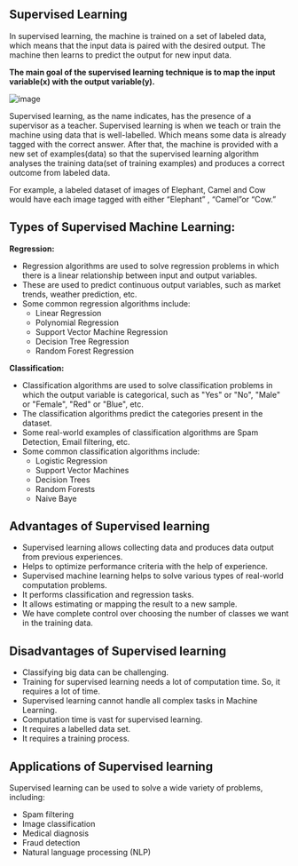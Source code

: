 ## Supervised Learning

In supervised learning, the machine is trained on a set of labeled data, which means that the input data is paired with the desired output. The machine then learns to predict the output for new input data. 

**The main goal of the supervised learning technique is to map the input variable(x) with the output variable(y).**

![image](https://media.geeksforgeeks.org/wp-content/uploads/20231121154747/Supervised-learning.png)

Supervised learning, as the name indicates, has the presence of a supervisor as a teacher. Supervised learning is when we teach or train the machine using data that is well-labelled. Which means some data is already tagged with the correct answer. After that, the machine is provided with a new set of examples(data) so that the supervised learning algorithm analyses the training data(set of training examples) and produces a correct outcome from labeled data.

For example, a labeled dataset of images of Elephant, Camel and Cow would have each image tagged with either “Elephant” , “Camel”or “Cow.”

## Types of Supervised Machine Learning:

**Regression:**
- Regression algorithms are used to solve regression problems in which there is a linear relationship between input and output variables.
- These are used to predict continuous output variables, such as market trends, weather prediction, etc.
- Some common regression algorithms include:
    - Linear Regression
    - Polynomial Regression
    - Support Vector Machine Regression
    - Decision Tree Regression
    - Random Forest Regression

**Classification:**
- Classification algorithms are used to solve classification problems in which the output variable is categorical, such as "Yes" or "No", "Male" or "Female", "Red" or "Blue", etc.
- The classification algorithms predict the categories present in the dataset.
- Some real-world examples of classification algorithms are Spam Detection, Email filtering, etc.
- Some common classification algorithms include:
    - Logistic Regression
    - Support Vector Machines
    - Decision Trees
    - Random Forests
    - Naive Baye


## Advantages of Supervised learning
- Supervised learning allows collecting data and produces data output from previous experiences.
- Helps to optimize performance criteria with the help of experience.
- Supervised machine learning helps to solve various types of real-world computation problems.
- It performs classification and regression tasks.
- It allows estimating or mapping the result to a new sample. 
- We have complete control over choosing the number of classes we want in the training data.

## Disadvantages of Supervised learning
- Classifying big data can be challenging.
- Training for supervised learning needs a lot of computation time. So, it requires a lot of time.
- Supervised learning cannot handle all complex tasks in Machine Learning.
- Computation time is vast for supervised learning.
- It requires a labelled data set.
- It requires a training process.


## Applications of Supervised learning
Supervised learning can be used to solve a wide variety of problems, including:

- Spam filtering
- Image classification
- Medical diagnosis
- Fraud detection
- Natural language processing (NLP)